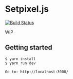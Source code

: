 # Setpixel.js

[![Build Status](https://travis-ci.org/ilkkao/setpixel.js.svg?branch=master)](https://travis-ci.org/ilkkao/setpixel.js)

WIP

## Getting started

```
$ yarn install
$ yarn run dev

Go to: http://localhost:3000/
```
